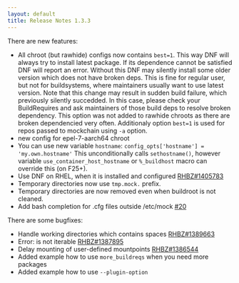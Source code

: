 ```yaml
---
layout: default
title: Release Notes 1.3.3
---
```


There are new features:

* All chroot (but rawhide) configs now contains `best=1`. This way DNF will always try to install latest package.
  If its dependence cannot be satisfied DNF will report an error. Without this DNF may silently install some older
  version which does not have broken deps.
  This is fine for regular user, but not for buildsystems, where maintainers usually want to
  use latest version.
  Note that this change may result in sudden build failure, which previously silently succedded.
  In this case, please check your BuildRequires and ask maintainers of those build deps to resolve broken dependency.
  This option was not added to rawhide chroots as there are broken dependencied very often.
  Additionaly option `best=1` is used for repos passed to mockchain using `-a` option.
* new config for epel-7-aarch64 chroot
* You can use new variable `hostname`: `config_opts['hostname'] = 'my.own.hostname'`
  This unconditionally calls `sethostname()`, however
  variable `use_container_host_hostname` or `%_buildhost` macro can override this (on F25+).
* Use DNF on RHEL, when it is installed and configured [RHBZ#1405783](http://bugzilla.redhat.com/bugzilla/show_bug.cgi?id=1405783)
* Temporary directories now use `tmp.mock.` prefix.
* Temporary directories are now removed even when buildroot is not cleaned.
* Add bash completion for .cfg files outside /etc/mock [#20](https://github.com/rpm-software-management/mock/pull/20)

There are some bugfixes:

* Handle working directories which contains spaces [RHBZ#1389663](http://bugzilla.redhat.com/bugzilla/show_bug.cgi?id=1389663)
* Error: is not iterable [RHBZ#1387895](http://bugzilla.redhat.com/bugzilla/show_bug.cgi?id=1387895)
* Delay mounting of user-defined mountpoints [RHBZ#1386544](http://bugzilla.redhat.com/bugzilla/show_bug.cgi?id=1386544)
* Added example how to use `more_buildreqs` when you need more packages
* Added example how to use `--plugin-option`
